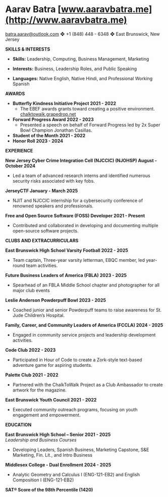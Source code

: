 # **Aarav Batra								         [www.aaravbatra.me](http://www.aaravbatra.me)**

batra.aarav@outlook.com ❖ \+1 (848) 448 \- 6348 ❖ East Brunswick, New Jersey  
   
**SKILLS & INTERESTS**

* **Skills:** Leadership, Computing, Business Management, Marketing

* **Interests:** Business, Leadership Roles, and Public Speaking  
* **Languages:** Native English, Native Hindi, and Professional Working Spanish

   
**AWARDS**


* **Butterfly Kindness Initiative Project								     2021 \- 2022**  
  * The EBEF awards grants toward creating a positive environment. [chalktowalk.grapedrop.net](https://chalktowalk.grapedrop.net/)  
* **Forward Progress Award										     2022 \- 2023**  
  * Presented a speech on behalf of Forward Progress led by 2x Super Bowl Champion Jonathan Casillas.   
* **Student of the Month										     2021 \- 2022**  
* **Honor Roll											     2023 \- 2024**

   
**EXPERIENCE**  
	  
**New Jersey Cyber Crime Integration Cell (NJCCIC) (NJOHSP)			          August \- October 2024**

* Led a team of advanced research interns and identified numerous security risks associated with key fobs.

**JerseyCTF											January \- March 2025**

* NJIT and NJCCIC internship for a cybersecurity conference of renowned speakers and professionals.

**Free and Open Source Software (FOSS) Developer						2021 \- Present**

* Contributed and collaborated in developing and documenting multiple open-source software projects.

   
**CLUBS AND EXTRACURRICULARS**  
   
**East Brunswick High School Varsity Football                                                                                    2022 \- 2025**

* Team captain, Three-year varsity letterman, EBQC member, led year-round team activities.

**Future Business Leaders of America (FBLA)                                                                                     2023 \- 2025**

* Spearhead of an FBLA Middle School chapter and photographer for all major club events

**Leslie Anderson Powderpuff Bowl									     2023 \- 2025**

* Coached junior and senior Powderpuff teams to raise awareness for St. Jude Children’s Hospital.

**Family, Career, and Community Leaders of America (FCCLA)					     2024 \- 2025**

* Engaged in community service projects and leadership development activities.

**Code Club                                                                                                                                               2022 \- 2023**

* Participated in Hour of Code to create a Zork-style text-based adventure game for aspiring students.

**Palette Club                                                                                                                                             2021 \- 2022**

* Partnered with the ChalkToWalk Project as a Club Ambassador to create artwork for the magazine.

**East Brunswick Youth Council									     2021 \- 2022**

* Executed community outreach programs, focusing on youth engagement and empowerment.

   
**EDUCATION**  
 	  
**East Brunswick High School – Senior                                                                                                  2021 \- 2025**  
*Leadership and Business Courses*

* Developing Leaders, Spanish Business, Marketing Capstone, S\&E Marketing, Fin. Lit., and Intro Business

**Middlesex College \- Dual Enrollment								     2024 \- 2025**

* Analytic Geometry and Calculus I (ENG-121-EB2) and English Composition I (ENG-121-EB2)

**SAT® Score of the 98th Percentile (1420)**
